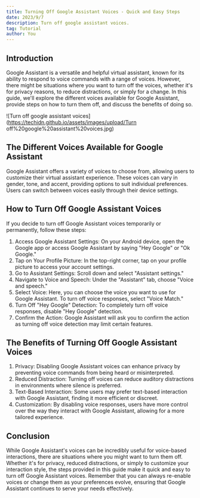 ```yaml
---
title: Turning Off Google Assistant Voices - Quick and Easy Steps
date: 2023/9/7
description: Turn off google assistant voices. 
tag: Tutorial
author: You
---
```


## Introduction
Google Assistant is a versatile and helpful virtual assistant, known for its ability to respond to voice commands with a range of voices. However, there might be situations where you want to turn off the voices, whether it's for privacy reasons, to reduce distractions, or simply for a change. In this guide, we'll explore the different voices available for Google Assistant, provide steps on how to turn them off, and discuss the benefits of doing so.

![Turn off google assistant voices](https://techidn.github.io/assets/images/upload/Turn off%20google%20assistant%20voices.jpg)

## The Different Voices Available for Google Assistant
Google Assistant offers a variety of voices to choose from, allowing users to customize their virtual assistant experience. These voices can vary in gender, tone, and accent, providing options to suit individual preferences. Users can switch between voices easily through their device settings.

## How to Turn Off Google Assistant Voices
If you decide to turn off Google Assistant voices temporarily or permanently, follow these steps:

1. Access Google Assistant Settings: On your Android device, open the Google app or access Google Assistant by saying "Hey Google" or "Ok Google."
2. Tap on Your Profile Picture: In the top-right corner, tap on your profile picture to access your account settings.
3. Go to Assistant Settings: Scroll down and select "Assistant settings."
4. Navigate to Voice and Speech: Under the "Assistant" tab, choose "Voice and speech."
5. Select Voice: Here, you can choose the voice you want to use for Google Assistant. To turn off voice responses, select "Voice Match."
6. Turn Off "Hey Google" Detection: To completely turn off voice responses, disable "Hey Google" detection.
7. Confirm the Action: Google Assistant will ask you to confirm the action as turning off voice detection may limit certain features.

## The Benefits of Turning Off Google Assistant Voices
1. Privacy: Disabling Google Assistant voices can enhance privacy by preventing voice commands from being heard or misinterpreted.
2. Reduced Distraction: Turning off voices can reduce auditory distractions in environments where silence is preferred.
3. Text-Based Interaction: Some users may prefer text-based interaction with Google Assistant, finding it more efficient or discreet.
4. Customization: By disabling voice responses, users have more control over the way they interact with Google Assistant, allowing for a more tailored experience.

## Conclusion
While Google Assistant's voices can be incredibly useful for voice-based interactions, there are situations where you might want to turn them off. Whether it's for privacy, reduced distractions, or simply to customize your interaction style, the steps provided in this guide make it quick and easy to turn off Google Assistant voices. Remember that you can always re-enable voices or change them as your preferences evolve, ensuring that Google Assistant continues to serve your needs effectively.

